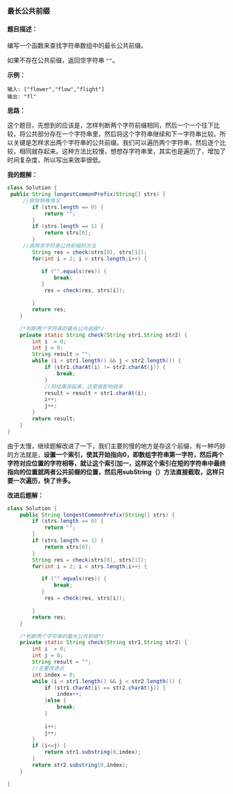### 最长公共前缀

#### **题目描述：**

编写一个函数来查找字符串数组中的最长公共前缀。

如果不存在公共前缀，返回空字符串 `""`。

**示例：**

```
输入: ["flower","flow","flight"]
输出: "fl"
```

**思路：**

这个题目，先想到的应该是，怎样判断两个字符前缀相同，然后一个一个往下比较，将公共部分存在一个字符串里，然后将这个字符串继续和下一字符串比较。所以关键是怎样求出两个字符串的公共前缀。我们可以遍历两个字符串，然后逐个比较，相同就存起来。这种方法比较慢，想想存字符串里，其实也是遍历了，增加了时间复杂度，所以写出来效率很低。

**我的题解：**

```java
class Solution {
 public String longestCommonPrefix(String[] strs) {
     //排除特殊情况
        if (strs.length == 0) {
            return "";
        }
        if (strs.length == 1) {
            return strs[0];
        }
     //调用求字符串公共前缀的方法
        String res = check(strs[0], strs[1]);
        for(int i = 2; i < strs.length;i++) {

           if ("".equals(res)) {
               break;
           }
            res = check(res, strs[i]);

        }
        return res;
    }

    /*判断两个字符串的最长公共前缀*/
    private static String check(String str1,String str2) {
        int i  = 0;
        int j = 0;
        String result = "";
        while (i < str1.length() && j < str2.length()) {
            if (str1.charAt(i) != str2.charAt(j)) {
                break;
            }
            //将结果存起来，这里很影响效率
            result = result + str1.charAt(i);
            i++;
            j++;
        }
        return result;
    }
}
```

由于太慢，继续题解改进了一下，我们主要的慢的地方是存这个前缀，有一种巧妙的方法就是，**设置一个索引，使其开始指向0，即数组字符串第一字符，然后两个字符对应位置的字符相等，就让这个索引加一，这样这个索引在短的字符串中最终指向的位置就两者公共前缀的位置，然后用subString（）方法直接截取，这样只要一次遍历，快了许多。**

**改进后题解：**

```java
class Solution {
    public String longestCommonPrefix(String[] strs) {
        if (strs.length == 0) {
            return "";
        }
        if (strs.length == 1) {
            return strs[0];
        }
        String res = check(strs[0], strs[1]);
        for(int i = 2; i < strs.length;i++) {

           if ("".equals(res)) {
               break;
           }
            res = check(res, strs[i]);

        }
        return res;
    }

    /*判断两个字符串的最长公共前缀*/
    private static String check(String str1,String str2) {
        int i  = 0;
        int j = 0;
        String result = "";
        //主要改进点
        int index = 0;
        while (i < str1.length() && j < str2.length()) {
            if (str1.charAt(i) == str2.charAt(j)) {
                index++;
            }else {
                break;
            }
         
            i++;
            j++;
        }
        if (i<=j) {
            return str1.substring(0,index);
        }
        return str2.substring(0,index);
    }

}

```

